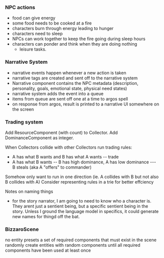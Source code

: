 ### NPC actions

- food can give energy
- some food needs to be cooked at a fire
- characters burn through energy leading to hunger
- characters need to sleep
- NPCs can work together to keep the fire going during sleep hours
- characters can ponder and think when they are doing nothing
  - leisure tasks.

### Narrative System

- narrative events happen whenever a new action is taken
- narrative tags are created and sent off to the narrative system
- Narrative component contains the NPC metadata (description, personality, goals, emotional state, physical need states)
- narrative system adds the event into a queue
- items from queue are sent off one at a time to argos spell
- on response from argos, result is printed to a narrative UI somewhere on the screen

### Trading system

Add ResourceComponent (with count) to Collector.
Add DominanceComponent as integer.

When Collectors collide with other Collectors run trading rules:

- A has what B wants and B has what A wants
  -- trade
- A has what B wants
  -- B has high dominance, A has low dominance
  --- B steals (aka A "offers" to commander)

Somehow only want to run in one direction (ie. A collides with B but not also B collides with A)
Consider representing rules in a trie for better effciency

Notes on naming things

- for the story narrator, I am going to need to know who a character is. They arent just a sentient being, but a specific sentient being in the story. Unless I ground the language model in specifics, it could generate new names for thingd off the bat.

### BizzaroScene

no entity presets
a set of required components that must exist in the scene
randomly create entities with random components until all required components have been used at least once
